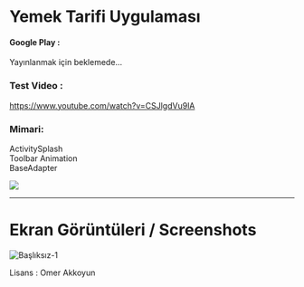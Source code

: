 # Yemek Tarifi Uygulaması

#### Google Play : 
Yayınlanmak için beklemede...
### Test Video :
https://www.youtube.com/watch?v=CSJlgdVu9lA

### Mimari:
ActivitySplash <br>
Toolbar Animation <br>
BaseAdapter

![](https://media.giphy.com/media/QBvg9gvUOG3FnqebgV/giphy.gif)
<br><hr>

# Ekran Görüntüleri / Screenshots

![Başlıksız-1](https://user-images.githubusercontent.com/33864154/64075545-63b46800-ccc2-11e9-92a6-af9df14d5e97.png)


Lisans : Omer Akkoyun

